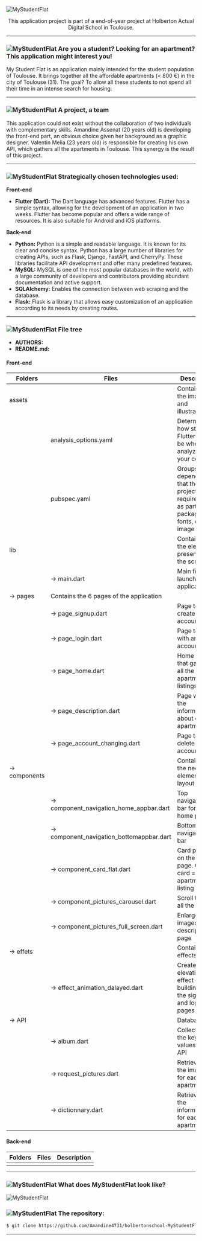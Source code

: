 ![MyStudentFlat](https://github.com/Amandine4731/holbertonschool-MyStudentFlat/blob/main/Front-end/my_student_flat_MVP/assets/elements/HeaderReadmeLogo.png?raw=true)


<div align="center">This application project is part of a end-of-year project at Holberton Actual Digital School in Toulouse.</div>

*****

### ![MyStudentFlat](https://github.com/Amandine4731/holbertonschool-MyStudentFlat/blob/main/Front-end/my_student_flat_MVP/assets/elements/pictoFlat.png?raw=true) ****Are you a student? Looking for an apartment? This application might interest you!****

My Student Flat is an application mainly intended for the student population of Toulouse. It brings together all the affordable apartments (< 800 €) in the city of Toulouse (31). The goal? To allow all these students to not spend all their time in an intense search for housing.

*****

### ![MyStudentFlat](https://github.com/Amandine4731/holbertonschool-MyStudentFlat/blob/main/Front-end/my_student_flat_MVP/assets/elements/pictoFlat.png?raw=true) ****A project, a team****
This application could not exist without the collaboration of two individuals with complementary skills. Amandine Assenat (20 years old) is developing the front-end part, an obvious choice given her background as a graphic designer. Valentin Melia (23 years old) is responsible for creating his own API, which gathers all the apartments in Toulouse. This synergy is the result of this project.

*****

### ![MyStudentFlat](https://github.com/Amandine4731/holbertonschool-MyStudentFlat/blob/main/Front-end/my_student_flat_MVP/assets/elements/pictoFlat.png?raw=true) ****Strategically chosen technologies used:****

**Front-end**

- **Flutter (Dart):** The Dart language has advanced features. Flutter has a simple syntax, allowing for the development of an application in two weeks. Flutter has become popular and offers a wide range of resources. It is also suitable for Android and iOS platforms.

**Back-end**
  
- **Python:** Python is a simple and readable language. It is known for its clear and concise syntax. Python has a large number of libraries for creating APIs, such as Flask, Django, FastAPI, and CherryPy. These libraries facilitate API development and offer many predefined features.
- **MySQL:** MySQL is one of the most popular databases in the world, with a large community of developers and contributors providing abundant documentation and active support.
- **SQLAlchemy:** Enables the connection between web scraping and the database.
- **Flask:** Flask is a library that allows easy customization of an application according to its needs by creating routes.

*****

### ![MyStudentFlat](https://github.com/Amandine4731/holbertonschool-MyStudentFlat/blob/main/Front-end/my_student_flat_MVP/assets/elements/pictoFlat.png?raw=true) ****File tree****

- **AUTHORS:**
- **README.md:**

#### **Front-end**
    
| **Folders** | **Files** | Description |
|----------|-----------------------------------------------|----------------------|
| assets | | Contains all the images and illustrations |
| | analysis_options.yaml | Determines how strict Flutter should be when analyzing your code. |
| | pubspec.yaml | Groups all dependencies that the project requires, such as particular packages, fonts, or image files,... |
| lib | | Contains all the elements present on the screen |
| | -> main.dart | Main file that launches the application |  
| -> pages | Contains the 6 pages of the application |  |
| | -> page_signup.dart | Page to create an account |
| | -> page_login.dart | Page to log in with an account |
| | -> page_home.dart | Home page that gathers all the apartment listings |
| | -> page_description.dart | Page with all the information about each apartment |
| | -> page_account_changing.dart | Page to delete an account |
| -> components | | Contains all the necessary elements for layout |
| | -> component_navigation_home_appbar.dart | Top navigation bar for the home page |
| | -> component_navigation_bottomappbar.dart | Bottom navigation bar |
| | -> component_card_flat.dart | Card present on the home page. One card = one apartment listing |
| | -> component_pictures_carousel.dart | Scroll through all the images |
| | -> component_pictures_full_screen.dart | Enlarge the images in the description page |
| -> effets | | Contains effects |
| | -> effect_animation_dalayed.dart | Create an elevation effect on buildings on the signup and login pages |
| -> API | | Database |
| | -> album.dart | Collects all the keys and values of the API |
| | -> request_pictures.dart | Retrieve all the images for each apartment |
| | -> dictionnary.dart | Retrieve all the information for each apartment |

#### **Back-end**
    
| **Folders** | **Files** | Description |
|----------|-----------------------------------------------|----------------------|
|  |  |  |



*****

### ![MyStudentFlat](https://github.com/Amandine4731/holbertonschool-MyStudentFlat/blob/main/Front-end/my_student_flat_MVP/assets/elements/pictoFlat.png?raw=true) ****What does MyStudentFlat look like?****
![MyStudentFlat](https://raw.githubusercontent.com/Amandine4731/holbertonschool-MyStudentFlat/main/Front-end/my_student_flat_MVP/assets/elements/mockupApplicationTelephone.png?raw=true)


### ![MyStudentFlat](https://github.com/Amandine4731/holbertonschool-MyStudentFlat/blob/main/Front-end/my_student_flat_MVP/assets/elements/pictoFlat.png?raw=true) ****The repository:****
```bash
$ git clone https://github.com/Amandine4731/holbertonschool-MyStudentFlat.git
```

*****
